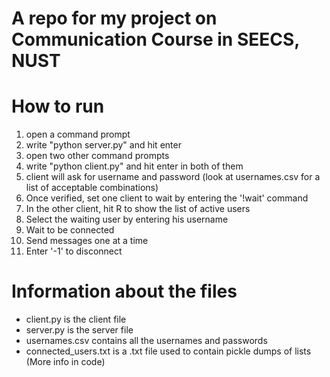 # A repo for my project on Communication Course in SEECS, NUST

# How to run
1. open a command prompt
2. write "python server.py" and hit enter
3. open two other command prompts
4. write "python client.py" and hit enter in both of them
5. client will ask for username and password (look at usernames.csv for a list of acceptable combinations)
6. Once verified, set one client to wait by entering the '!wait' command
7. In the other client, hit R to show the list of active users
8. Select the waiting user by entering his username
9. Wait to be connected
10. Send messages one at a time
11. Enter '-1' to disconnect

# Information about the files
- client.py is the client file
- server.py is the server file
- usernames.csv contains all the usernames and passwords
- connected_users.txt is a .txt file used to contain pickle dumps of lists (More info in code)

